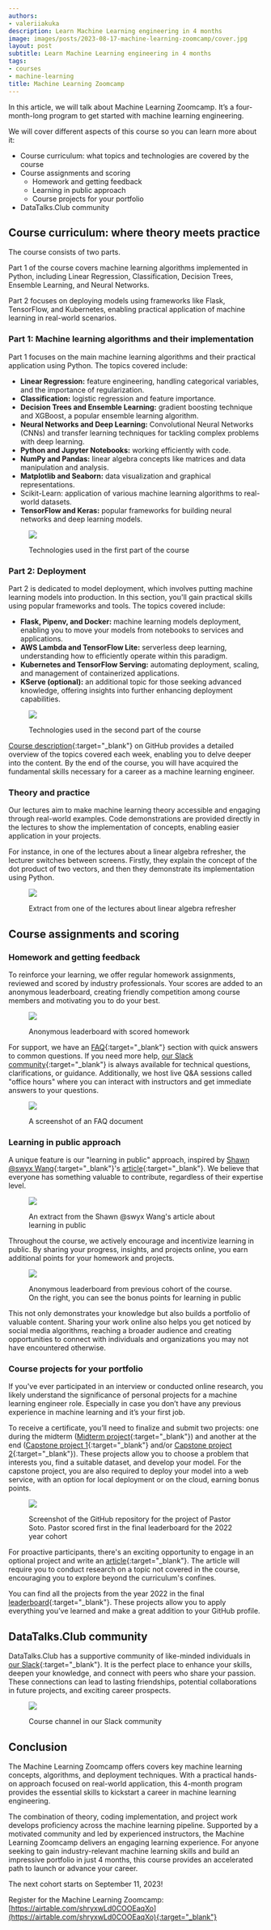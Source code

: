 ```yaml
---
authors:
- valeriiakuka
description: Learn Machine Learning engineering in 4 months
image: images/posts/2023-08-17-machine-learning-zoomcamp/cover.jpg
layout: post
subtitle: Learn Machine Learning engineering in 4 months
tags:
- courses
- machine-learning
title: Machine Learning Zoomcamp
---
```


In this article, we will talk about Machine Learning Zoomcamp. It’s a four-month-long program to get started with machine learning engineering.

We will cover different aspects of this course so you can learn more about it:

-   Course curriculum: what topics and technologies are covered by the course
-   Course assignments and scoring
    -   Homework and getting feedback
    -   Learning in public approach
    -   Course projects for your portfolio
-   DataTalks.Club community



## Course curriculum: where theory meets practice

The course consists of two parts.

Part 1 of the course covers machine learning algorithms implemented in Python, including Linear Regression, Classification, Decision Trees, Ensemble Learning, and Neural Networks.

Part 2 focuses on deploying models using frameworks like Flask, TensorFlow, and Kubernetes, enabling practical application of machine learning in real-world scenarios.

### Part 1: Machine learning algorithms and their implementation 

Part 1 focuses on the main machine learning algorithms and their practical application using Python. The topics covered include:

-   **Linear Regression:** feature engineering, handling categorical variables, and the importance of regularization.
-   **Classification:** logistic regression and feature importance.
-   **Decision Trees and Ensemble Learning:** gradient boosting technique and XGBoost, a popular ensemble learning algorithm.
-   **Neural Networks and Deep Learning:** Convolutional Neural Networks (CNNs) and transfer learning techniques for tackling complex problems with deep learning.
-   **Python and Jupyter Notebooks:** working efficiently with code.
-   **NumPy and Pandas:** linear algebra concepts like matrices and data manipulation and analysis.
-   **Matplotlib and Seaborn:** data visualization and graphical representations.
-   Scikit-Learn: application of various machine learning algorithms to real-world datasets.
-   **TensorFlow and Keras:** popular frameworks for building neural networks and deep learning models.



<figure>
<img src="/images/posts/2023-08-17-machine-learning-zoomcamp/image1.png"  />
<figcaption><p>Technologies used in the first part of the course</p></figcaption>
</figure>


### Part 2: Deployment

Part 2 is dedicated to model deployment, which involves putting machine learning models into production. In this section, you'll gain practical skills using popular frameworks and tools. The topics covered include:

-   **Flask, Pipenv, and Docker:** machine learning models deployment, enabling you to move your models from notebooks to services and applications.
-   **AWS Lambda and TensorFlow Lite:** serverless deep learning, understanding how to efficiently operate within this paradigm.
-   **Kubernetes and TensorFlow Serving:** automating deployment, scaling, and management of containerized applications.
-   **KServe (optional):** an additional topic for those seeking advanced knowledge, offering insights into further enhancing deployment capabilities.



<figure>
<img src="/images/posts/2023-08-17-machine-learning-zoomcamp/image3.png"  />
<figcaption><p>Technologies used in the second part of the course</p></figcaption>
</figure>

[Course description](https://github.com/DataTalksClub/machine-learning-zoomcamp#syllabus){:target="_blank"} on GitHub provides a detailed overview of the topics covered each week, enabling you to delve deeper into the content. By the end of the course, you will have acquired the fundamental skills necessary for a career as a machine learning engineer.

### Theory and practice

Our lectures aim to make machine learning theory accessible and engaging through real-world examples. Code demonstrations are provided directly in the lectures to show the implementation of concepts, enabling easier application in your projects.

For instance, in one of the lectures about a linear algebra refresher, the lecturer switches between screens. Firstly, they explain the concept of the dot product of two vectors, and then they demonstrate its implementation using Python.

<figure>
<img src="/images/posts/2023-08-17-machine-learning-zoomcamp/image7.png"  />
<figcaption><p>Extract from one of the lectures about linear algebra refresher</p></figcaption>
</figure>

## Course assignments and scoring

### Homework and getting feedback

To reinforce your learning, we offer regular homework assignments, reviewed and scored by industry professionals. Your scores are added to an anonymous leaderboard, creating friendly competition among course members and motivating you to do your best.

<figure>
<img src="/images/posts/2023-08-17-machine-learning-zoomcamp/image6.png"  />
<figcaption><p>Anonymous leaderboard with scored homework</p></figcaption>
</figure>

For support, we have an [FAQ](https://docs.google.com/document/d/1LpPanc33QJJ6BSsyxVg-pWNMplal84TdZtq10naIhD8/edit#heading=h.sh0bgh8fj5rw){:target="_blank"} section with quick answers to common questions. If you need more help, [our Slack community](https://datatalks.club/slack.html){:target="_blank"} is always available for technical questions, clarifications, or guidance. Additionally, we host live Q&A sessions called "office hours" where you can interact with instructors and get immediate answers to your questions.


<figure>
<img src="/images/posts/2023-08-17-machine-learning-zoomcamp/image4.png"  />
<figcaption><p>A screenshot of an FAQ document</p></figcaption>
</figure>



### Learning in public approach

A unique feature is our "learning in public" approach, inspired by [Shawn @swyx Wang](https://www.youtube.com/watch?v=tkBCPqWKCL8&list=PL7NIGf5_PlM-Dk3lgPsZFT94Ng7PpRQEh&index=5&t=195s){:target="_blank"}'s [article](https://www.swyx.io/learn-in-public){:target="_blank"}. We believe that everyone has something valuable to contribute, regardless of their expertise level.

<figure>
<img src="/images/posts/2023-08-17-machine-learning-zoomcamp/image8.png"  />
<figcaption><p>An extract from the Shawn @swyx Wang's article about learning in public</p></figcaption>
</figure>

Throughout the course, we actively encourage and incentivize learning in public. By sharing your progress, insights, and projects online, you earn additional points for your homework and projects.

<figure>
<img src="/images/posts/2023-08-17-machine-learning-zoomcamp/image2.png"  />
<figcaption><p>Anonymous leaderboard from previous cohort of the course. On the right, you can see the bonus points for learning in public</p></figcaption>
</figure>

This not only demonstrates your knowledge but also builds a portfolio of valuable content. Sharing your work online also helps you get noticed by social media algorithms, reaching a broader audience and creating opportunities to connect with individuals and organizations you may not have encountered otherwise.

### Course projects for your portfolio

If you've ever participated in an interview or conducted online research, you likely understand the significance of personal projects for a machine learning engineer role. Especially in case you don’t have any previous experience in machine learning and it’s your first job.

To receive a certificate, you’ll need to finalize and submit two projects: one during the midterm ([Midterm project](https://github.com/DataTalksClub/machine-learning-zoomcamp/tree/master#midterm-project){:target="_blank"}) and another at the end ([Capstone project 1](https://github.com/DataTalksClub/machine-learning-zoomcamp/tree/master#capstone-project-1){:target="_blank"} and/or [Capstone project 2](https://github.com/DataTalksClub/machine-learning-zoomcamp/tree/master#capstone-project-2-optional){:target="_blank"}). These projects allow you to choose a problem that interests you, find a suitable dataset, and develop your model. For the capstone project, you are also required to deploy your model into a web service, with an option for local deployment or on the cloud, earning bonus points.

<figure>
<img src="/images/posts/2023-08-17-machine-learning-zoomcamp/image9.png"  />
<figcaption><p>Screenshot of the GitHub repository for the project of Pastor Soto. Pastor scored first in the final leaderboard for the 2022 year cohort</p></figcaption>
</figure>

For proactive participants, there's an exciting opportunity to engage in an optional project and write an [article](https://github.com/DataTalksClub/machine-learning-zoomcamp/tree/master#article){:target="_blank"}. The article will require you to conduct research on a topic not covered in the course, encouraging you to explore beyond the curriculum's confines.

You can find all the projects from the year 2022 in the final [leaderboard](https://github.com/DataTalksClub/machine-learning-zoomcamp/blob/master/cohorts/2022/leaderboard.md){:target="_blank"}. These projects allow you to apply everything you’ve learned and make a great addition to your GitHub profile.

## DataTalks.Club community

DataTalks.Club has a supportive community of like-minded individuals in [our Slack](https://datatalks.club/slack.html){:target="_blank"}. It is the perfect place to enhance your skills, deepen your knowledge, and connect with peers who share your passion. These connections can lead to lasting friendships, potential collaborations in future projects, and exciting career prospects.

<figure>
<img src="/images/posts/2023-08-17-machine-learning-zoomcamp/image5.png"  />
<figcaption><p>Course channel in our Slack community</p></figcaption>
</figure>

## Conclusion

The Machine Learning Zoomcamp offers covers key machine learning concepts, algorithms, and deployment techniques. With a practical hands-on approach focused on real-world application, this 4-month program provides the essential skills to kickstart a career in machine learning engineering.

The combination of theory, coding implementation, and project work develops proficiency across the machine learning pipeline. Supported by a motivated community and led by experienced instructors, the Machine Learning Zoomcamp delivers an engaging learning experience. For anyone seeking to gain industry-relevant machine learning skills and build an impressive portfolio in just 4 months, this course provides an accelerated path to launch or advance your career.

The next cohort starts on September 11, 2023!

Register for the Machine Learning Zoomcamp: [https://airtable.com/shryxwLd0COOEaqXo](https://airtable.com/shryxwLd0COOEaqXo){:target="_blank"}
